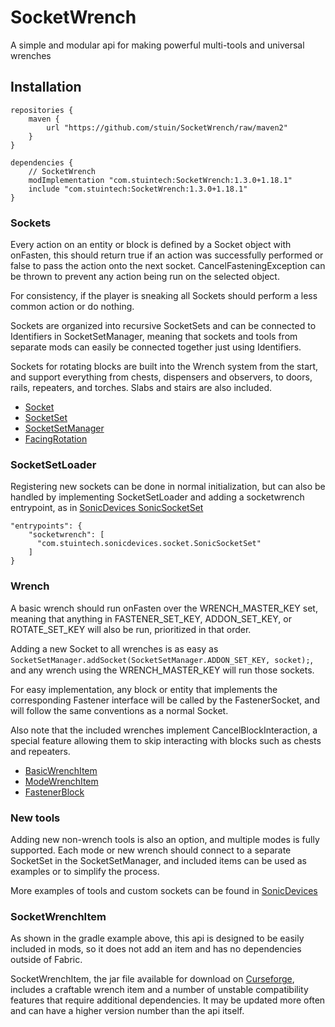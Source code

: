 # SocketWrench
A simple and modular api for making powerful multi-tools and universal wrenches

## Installation
```
repositories {
	maven {
		url "https://github.com/stuin/SocketWrench/raw/maven2"
	}
}

dependencies {
    // SocketWrench
	modImplementation "com.stuintech:SocketWrench:1.3.0+1.18.1"
	include "com.stuintech:SocketWrench:1.3.0+1.18.1"
}
```

### Sockets
Every action on an entity or block is defined by a Socket object with onFasten, this should return true if an action was successfully performed or false to pass the action onto the next socket. CancelFasteningException can be thrown to prevent any action being run on the selected object.

For consistency, if the player is sneaking all Sockets should perform a less common action or do nothing.

Sockets are organized into recursive SocketSets and can be connected to Identifiers in SocketSetManager, meaning that sockets and tools from separate mods can easily be connected together just using Identifiers.

Sockets for rotating blocks are built into the Wrench system from the start, and support everything from chests, dispensers and observers, to doors, rails, repeaters, and torches. Slabs and stairs are also included.

* [Socket](https://github.com/stuin/SocketWrench/blob/master/src/main/java/com/stuintech/socketwrench/socket/Socket.java)
* [SocketSet](https://github.com/stuin/SocketWrench/blob/master/src/main/java/com/stuintech/socketwrench/socket/SocketSet.java)
* [SocketSetManager](https://github.com/stuin/SocketWrench/blob/master/src/main/java/com/stuintech/socketwrench/socket/SocketSetManager.java)
* [FacingRotation](https://github.com/stuin/SocketWrench/blob/master/src/main/java/com/stuintech/socketwrench/rotate/FacingRotation.java)

### SocketSetLoader
Registering new sockets can be done in normal initialization, but can also be handled by implementing SocketSetLoader and adding a socketwrench entrypoint, as in [SonicDevices SonicSocketSet](https://github.com/stuin/SonicDevices/blob/master/src/main/java/com/stuintech/sonicdevices/socket/SonicSocketSet.java)

```
"entrypoints": {
    "socketwrench": [
      "com.stuintech.sonicdevices.socket.SonicSocketSet"
    ]
}
```

### Wrench
A basic wrench should run onFasten over the WRENCH_MASTER_KEY set, meaning that anything in FASTENER_SET_KEY, ADDON_SET_KEY, or ROTATE_SET_KEY will also be run, prioritized in that order.

Adding a new Socket to all wrenches is as easy as `SocketSetManager.addSocket(SocketSetManager.ADDON_SET_KEY, socket);`, and any wrench using the WRENCH_MASTER_KEY will run those sockets.

For easy implementation, any block or entity that implements the corresponding Fastener interface will be called by the FastenerSocket, and will follow the same conventions as a normal Socket.

Also note that the included wrenches implement CancelBlockInteraction, a special feature allowing them to skip interacting with blocks such as chests and repeaters.

* [BasicWrenchItem](https://github.com/stuin/SocketWrench/blob/master/src/main/java/com/stuintech/socketwrench/item/BasicWrenchItem.java)
* [ModeWrenchItem](https://github.com/stuin/SocketWrench/blob/master/src/main/java/com/stuintech/socketwrench/item/ModeWrenchItem.java)
* [FastenerBlock](https://github.com/stuin/SocketWrench/blob/master/src/main/java/com/stuintech/socketwrench/fasteners/FastenerBlock.java)

### New tools
Adding new non-wrench tools is also an option, and multiple modes is fully supported. 
Each mode or new wrench should connect to a separate SocketSet in the SocketSetManager, 
and included items can be used as examples or to simplify the process. 

More examples of tools and custom sockets can be found in [SonicDevices](https://github.com/stuin/SonicDevices/tree/master/src/main/java/com/stuintech/sonicdevices)

### SocketWrenchItem
As shown in the gradle example above, this api is designed to be easily included in mods, so it does not add an item and has no dependencies outside of Fabric.

SocketWrenchItem, the jar file available for download on [Curseforge](https://www.curseforge.com/minecraft/mc-mods/socket-wrench), includes a craftable wrench item and a number of unstable compatibility features that require additional dependencies. 
It may be updated more often and can have a higher version number than the api itself.

